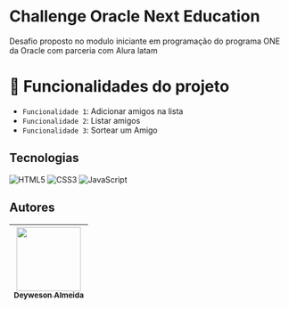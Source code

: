 # Challenge Oracle Next Education

Desafio proposto no modulo iniciante em programação do programa ONE da Oracle com parceria com Alura latam

# :hammer: Funcionalidades do projeto

- `Funcionalidade 1`: Adicionar amigos na lista
- `Funcionalidade 2`: Listar amigos
- `Funcionalidade 3`: Sortear um Amigo

## Tecnologias

![HTML5](https://img.shields.io/badge/html5-%23E34F26.svg?style=for-the-badge&logo=html5&logoColor=white)
![CSS3](https://img.shields.io/badge/css3-%231572B6.svg?style=for-the-badge&logo=css3&logoColor=white)
![JavaScript](https://img.shields.io/badge/javascript-%23323330.svg?style=for-the-badge&logo=javascript&logoColor=%23F7DF1E)

## Autores

| [<img loading="lazy" src="https://avatars.githubusercontent.com/u/117497966?v=4" width=115><br><sub>Deyweson Almeida</sub>](https://github.com/camilafernanda) | 
| :---: |

